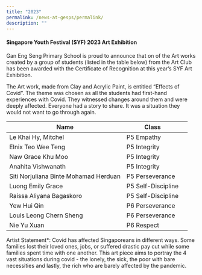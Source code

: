 ```yaml
---
title: "2023"
permalink: /news-at-gesps/permalink/
description: ""
---
```

####     Singapore Youth Festival (SYF) 2023 Art Exhibition

Gan Eng Seng Primary School is proud to announce that on of the Art works created by a group of students (listed in the table below) from the Art Club has been awarded with the Certificate of Recognition at this year’s SYF Art Exhibition.

The Art work, made from Clay and Acrylic Paint, is entitled “Effects of Covid”.  The theme was chosen as all the students had first-hand experiences with Covid. They witnessed changes around them and were deeply affected. Everyone had a story to share. It was a situation they would not want to go through again.

| Name | Class |  |
| -------- | -------- | -------- |
| Le Khai Hy, Mitchel	     | P5 Empathy 
Elnix Teo Wee Teng | 	P5 Integrity
Naw Grace Khu Moo| P5 Integrity
Anahita Vishwanath	| P5 Integrity
 Siti Norjuliana Binte Mohamad Herduan| P5 Perseverance
Luong Emily Grace| P5 Self-Discipline
Raissa Aliyana Bagaskoro| P5 Self-Discipline
Yew Hui Qin| P6 Perseverance
Louis Leong Chern Sheng| P6 Perseverance
Nie Yu Xuan| P6 Respect



Artist Statement*: Covid has affected Singaporeans in different ways. Some families lost their loved ones, jobs, or suffered drastic pay cut while some families spent time with one another. This art piece aims to portray the 4 vast situations during covid - the lonely, the sick, the poor with bare necessities and lastly, the rich who are barely affected by the pandemic.
